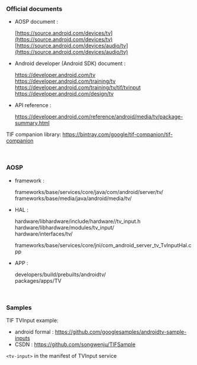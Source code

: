 ### Official documents

- AOSP document :

    [https://source.android.com/devices/tv](https://source.android.com/devices/tv)<br>
    [https://source.android.com/devices/audio/tv](https://source.android.com/devices/audio/tv)


- Android developer (Android SDK) document :

    https://developer.android.com/tv<br>
    https://developer.android.com/training/tv<br>
    https://developer.android.com/training/tv/tif/tvinput<br>
    https://developer.android.com/design/tv<br>

- API reference :

    https://developer.android.com/reference/android/media/tv/package-summary.html

TIF companion library: https://bintray.com/google/tif-companion/tif-companion

<br>

### AOSP

- framework :

    frameworks/base/services/core/java/com/android/server/tv/<br>
    frameworks/base/media/java/android/media/tv/

- HAL :

    hardware/libhardware/include/hardware//tv_input.h<br>
    hardware/libhardware/modules/tv_input/<br>
    hardware/interfaces/tv/<br>

    frameworks/base/services/core/jni/com_android_server_tv_TvInputHal.cpp

- APP :

    developers/build/prebuilts/androidtv/<br>
    packages/apps/TV


<br>

### Samples
TIF TVInput example:
- android formal : https://github.com/googlesamples/androidtv-sample-inputs
- CSDN : https://github.com/songwenju/TIFSample

`<tv-input>`[](http://androidxref.com/9.0.0_r3/xref/frameworks/base/core/res/res/values/attrs.xml#8654) in the manifest of TVInput service
